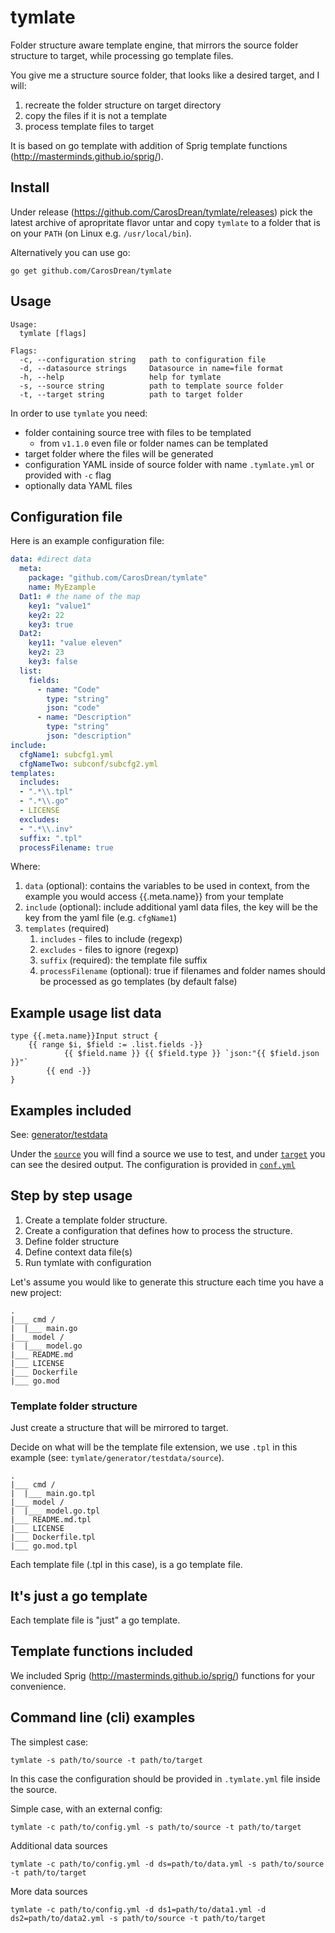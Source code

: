 # tymlate

Folder structure aware template engine, that mirrors the source folder structure to target, while processing go template files.

You give me a structure source folder, that looks like a desired target, and I will:
1. recreate the folder structure on target directory
2. copy the files if it is not a template
3. process template files to target

It is based on go template with addition of Sprig template functions (http://masterminds.github.io/sprig/).

## Install

Under release (https://github.com/CarosDrean/tymlate/releases) pick the latest archive of apropritate flavor
untar and copy `tymlate` to a folder that is on your `PATH` (on Linux e.g. `/usr/local/bin`).

Alternatively you can use go:
```
go get github.com/CarosDrean/tymlate
```

## Usage

```text
Usage:
  tymlate [flags]

Flags:
  -c, --configuration string   path to configuration file
  -d, --datasource strings     Datasource in name=file format
  -h, --help                   help for tymlate
  -s, --source string          path to template source folder
  -t, --target string          path to target folder

```

In order to use `tymlate` you need:
- folder containing source tree with files to be templated
    - from `v1.1.0` even file or folder names can be templated
- target folder where the files will be generated
- configuration YAML inside of source folder with name
`.tymlate.yml` or provided with `-c` flag
- optionally data YAML files

## Configuration file

Here is an example configuration file:
```yaml
data: #direct data
  meta:
    package: "github.com/CarosDrean/tymlate"
    name: MyEzample
  Dat1: # the name of the map
    key1: "value1"
    key2: 22
    key3: true
  Dat2:
    key11: "value eleven"
    key2: 23
    key3: false
  list:
    fields:
      - name: "Code"
        type: "string"
        json: "code"
      - name: "Description"
        type: "string"
        json: "description"
include:
  cfgName1: subcfg1.yml
  cfgNameTwo: subconf/subcfg2.yml
templates:
  includes:
  - ".*\\.tpl"
  - ".*\\.go"
  - LICENSE
  excludes:
  - ".*\\.inv"
  suffix: ".tpl"
  processFilename: true
```
Where:

1. `data` (optional): contains the variables to be used in context,
from the example you would access {{.meta.name}} from your template
2. `include` (optional): include additional yaml data files,
the key will be the key from the yaml file (e.g. `cfgName1`)
3. `templates` (required)
    1. `includes` - files to include (regexp)
    2. `excludes` - files to ignore (regexp)
    3. `suffix` (required): the template file suffix
    4. `processFilename` (optional): true if filenames and
    folder names should be processed as go templates (by default false)

## Example usage list data

```gotemplate
type {{.meta.name}}Input struct {
	{{ range $i, $field := .list.fields -}}
        	{{ $field.name }} {{ $field.type }} `json:"{{ $field.json }}"`
        {{ end -}}
}
```

## Examples included

See: [generator/testdata](generator/testdata)

Under the [`source`](generator/testdata/source) you will find a source we use to test,
and under [`target`](generator/testdata/target) you can see the desired output.
The configuration is provided in [`conf.yml`](generator/testdata/conf.yml)

## Step by step usage

1. Create a template folder structure.
2. Create a configuration that defines how to process
 the structure.
3. Define folder structure
4. Define context data file(s)
5. Run tymlate with configuration

Let's assume you would like to generate this structure
each time you have a new project:

```
.
|___ cmd /
|  |___ main.go
|___ model /
|  |___ model.go
|___ README.md
|___ LICENSE
|___ Dockerfile
|___ go.mod

```

### Template folder structure

Just create a structure that will be mirrored to target.

Decide on what will be the template file extension,
we use `.tpl` in this example (see: `tymlate/generator/testdata/source`).

```
.
|___ cmd /
|  |___ main.go.tpl
|___ model /
|  |___ model.go.tpl
|___ README.md.tpl
|___ LICENSE
|___ Dockerfile.tpl
|___ go.mod.tpl
```

Each template file (.tpl in this case), is a go template file.

## It's just a go template

Each template file is "just" a go template.

## Template functions included

We included Sprig (http://masterminds.github.io/sprig/)
functions for your convenience.

## Command line (cli) examples

The simplest case:
```shell script
tymlate -s path/to/source -t path/to/target
```
In this case the configuration should be provided
in `.tymlate.yml` file inside the source.

Simple case, with an external config:
```shell script
tymlate -c path/to/config.yml -s path/to/source -t path/to/target
```

Additional data sources
```shell script
tymlate -c path/to/config.yml -d ds=path/to/data.yml -s path/to/source -t path/to/target
```

More data sources
```shell script
tymlate -c path/to/config.yml -d ds1=path/to/data1.yml -d ds2=path/to/data2.yml -s path/to/source -t path/to/target
```

